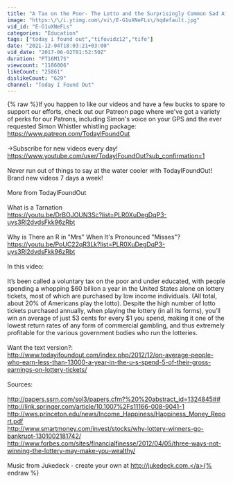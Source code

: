 ```yaml
---
title: "A Tax on the Poor- The Lotto and the Surprisingly Common Sad Aftermath of Winning"
image: "https:\/\/i.ytimg.com\/vi\/E-G1uXNeFLs\/hqdefault.jpg"
vid_id: "E-G1uXNeFLs"
categories: "Education"
tags: ["today i found out","tifovidz12","tifo"]
date: "2021-12-04T18:03:21+03:00"
vid_date: "2017-06-02T01:52:50Z"
duration: "PT16M17S"
viewcount: "1186006"
likeCount: "25861"
dislikeCount: "629"
channel: "Today I Found Out"
---
```

{% raw %}If you happen to like our videos and have a few bucks to spare to support our efforts, check out our Patreon page where we've got a variety of perks for our Patrons, including Simon's voice on your GPS and the ever requested Simon Whistler whistling package: <a rel="nofollow" target="blank" href="https://www.patreon.com/TodayIFoundOut">https://www.patreon.com/TodayIFoundOut</a><br /><br />→Subscribe for new videos every day! <br /><a rel="nofollow" target="blank" href="https://www.youtube.com/user/TodayIFoundOut?sub_confirmation=1">https://www.youtube.com/user/TodayIFoundOut?sub_confirmation=1</a><br /><br />Never run out of things to say at the water cooler with TodayIFoundOut! Brand new videos 7 days a week!<br /><br />More from TodayIFoundOut<br /><br />What is a Tarnation<br /><a rel="nofollow" target="blank" href="https://youtu.be/DrBOJOUN3Sc?list=PLR0XuDegDqP3-uys3Rl2dvdsFkk96zRbt">https://youtu.be/DrBOJOUN3Sc?list=PLR0XuDegDqP3-uys3Rl2dvdsFkk96zRbt</a><br /><br />Why is There an R in &quot;Mrs&quot; When It's Pronounced &quot;Misses&quot;? <br /><a rel="nofollow" target="blank" href="https://youtu.be/PoUC22qR3Lk?list=PLR0XuDegDqP3-uys3Rl2dvdsFkk96zRbt">https://youtu.be/PoUC22qR3Lk?list=PLR0XuDegDqP3-uys3Rl2dvdsFkk96zRbt</a><br /><br />In this video:<br /><br />It’s been called a voluntary tax on the poor and under educated, with people spending a whopping $60 billion a year in the United States alone on lottery tickets, most of which are purchased by low income individuals. (All total, about 20% of Americans play the lotto). Despite the high number of lotto tickets purchased annually, when playing the lottery (in all its forms), you’ll win an average of just 53 cents for every $1 you spend, making it one of the lowest return rates of any form of commercial gambling, and thus extremely profitable for the various government bodies who run the lotteries.<br /><br />Want the text version?: <a rel="nofollow" target="blank" href="http://www.todayifoundout.com/index.php/2012/12/on-average-people-who-earn-less-than-13000-a-year-in-the-u-s-spend-5-of-their-gross-earnings-on-lottery-tickets/">http://www.todayifoundout.com/index.php/2012/12/on-average-people-who-earn-less-than-13000-a-year-in-the-u-s-spend-5-of-their-gross-earnings-on-lottery-tickets/</a><br /><br />Sources:<br /><br /><a rel="nofollow" target="blank" href="http://papers.ssrn.com/sol3/papers.cfm?%20%20abstract_id=1324845##">http://papers.ssrn.com/sol3/papers.cfm?%20%20abstract_id=1324845##</a><br /><a rel="nofollow" target="blank" href="http://link.springer.com/article/10.1007%2Fs11166-008-9041-1">http://link.springer.com/article/10.1007%2Fs11166-008-9041-1</a><br /><a rel="nofollow" target="blank" href="http://wws.princeton.edu/news/Income_Happiness/Happiness_Money_Report.pdf">http://wws.princeton.edu/news/Income_Happiness/Happiness_Money_Report.pdf</a><br /><a rel="nofollow" target="blank" href="http://www.smartmoney.com/invest/stocks/why-lottery-winners-go-bankrupt-1301002181742/">http://www.smartmoney.com/invest/stocks/why-lottery-winners-go-bankrupt-1301002181742/</a><br /><a rel="nofollow" target="blank" href="http://www.forbes.com/sites/financialfinesse/2012/04/05/three-ways-not-winning-the-lottery-may-make-you-wealthy/">http://www.forbes.com/sites/financialfinesse/2012/04/05/three-ways-not-winning-the-lottery-may-make-you-wealthy/</a><br /><br />Music from Jukedeck - create your own at <a rel="nofollow" target="blank" href="http://jukedeck.com.">http://jukedeck.com.</a>{% endraw %}
